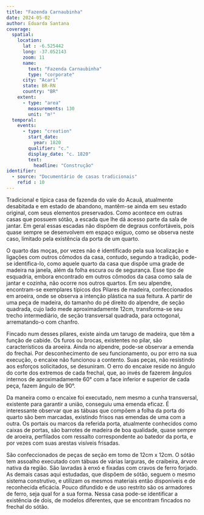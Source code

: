 ```yaml
---
title: "Fazenda Carnaubinha"
date: 2024-05-02
author: Eduarda Santana
coverage:
  spatial:
    location:
      lat : -6.525442
      long: -37.052143
      zoom: 11
      name: 
        text: "Fazenda Carnaubinha"
        type: "corporate"
      city: "Acari"
      state: BR-RN
      country: "BR"
    extent:
      - type: "area"
        measurements: 130
        unit: "m²"
  temporal:
    events:
      - type: "creation"
        start_date:
          year: 1820
        qualifier: "c."
        display_date: "c. 1820"
        text:
          headline: "Construção"
identifier:
  - source: "Documentário de casas tradicionais"
    refid : 10
---
```


Tradicional e típica casa de fazenda do vale do Acauã, atualmente desabitada e em estado de abandono, mantêm-se ainda em seu estado original, com seus elementos preservados. Como acontece em outras casas que possuem sótão, a escada que lhe dá acesso parte da sala de jantar. Em geral essas escadas não dispõem de degraus confortáveis, pois quase sempre se desenvolvem em espaço exíguo, como se observa neste caso, limitado pela existência da porta de um quarto.

O quarto das moças, por vezes não é identificado pela sua localização e ligações com outros cômodos da casa, contudo, segundo a tradição, pode-se identifica-lo, como aquele quarto da casa que dispõe uma grade de madeira na janela, além da folha escura ou de segurança. Esse tipo de esquadria, embora encontrado em outros cômodos da casa como sala de jantar e cozinha, não ocorre nos outros quartos. Em seu alpendre, encontram-se exemplares típicos dos Pilares de madeira, confeccionados em aroeira, onde se observa a intenção plástica na sua feitura. A partir de uma peça de madeira, do tamanho do pé direito do alpendre, de seção quadrada, cujo lado mede aproximadamente 12cm, transforma-se seu trecho intermediário, de seção transversal quadrada, para octogonal, arrematando-o com chanfro.

Fincado num desses pilares, existe ainda um tarugo de madeira, que têm a função de cabide. Os furos ou brocas, existentes no pilar, são característicos da aroeira. Ainda no alpendre, pode-se observar a emenda do frechai. Por desconhecimento de seu funcionamento, ou por erro na sua execução, o encaixe não funcionou a contento. Suas peças, não resistindo aos esforços solicitados, se desuniram. O erro do encaixe reside no ângulo do corte dos extremos de cada frechal, que, ao invés de fazerem ângulos internos de aproximadamente 60° com a face inferior e superior de cada peça, fazem ângulo de 90°.

Da maneira como o encaixe foi executado, nem mesmo a cunha transversal, existente para garantir a união, conseguiu uma emenda eficaz. É interessante observar que as tábuas que compõem a folha da porta do quarto são bem marcadas, existindo frisos nas emendas de uma com a outra. Os portais ou marcos da referida porta, atualmente conhecidos como caixas de portas, são barrotes de madeira de boa qualidade, quase sempre de aroeira, perfilados com ressalto correspondente ao batedor da porta, e por vezes com suas arestas visíveis frisadas. 

São confeccionados de peças de seção em tomo de 12cm x 12cm. O sótão tem assoalho executado com tábuas de várias larguras, de craibeira, árvore nativa da região. São lavradas à enxó e fixadas com cravos de ferro forjado. As demais casas aqui estudadas, que dispõem de sótão, seguem o mesmo sistema construtivo, e utilizam os mesmos materiais então disponíveis e de reconhecida eficácia. Pouco difundido e de uso restrito são os armadores de ferro, seja qual for a sua forma. Nessa casa pode-se identificar a existência de dois, de modelos diferentes, que se encontram fincados no frechal do sótão.
